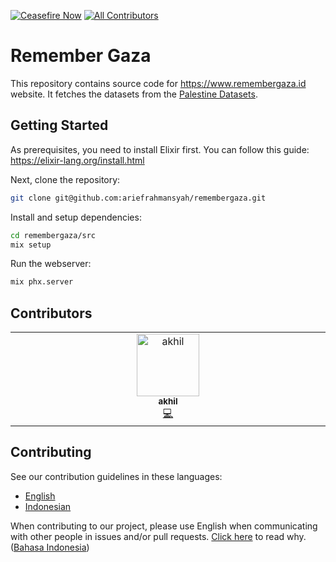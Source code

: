 [![Ceasefire Now](https://badge.techforpalestine.org/default)](https://techforpalestine.org/learn-more)
[![All Contributors](https://img.shields.io/github/all-contributors/ariefrahmansyah/remembergaza?color=ee8449&style=flat-square)](#contributors)
# Remember Gaza

This repository contains source code for https://www.remembergaza.id website. It fetches the datasets from the [Palestine Datasets](https://data.techforpalestine.org/).

## Getting Started

As prerequisites, you need to install Elixir first. You can follow this guide: https://elixir-lang.org/install.html

Next, clone the repository:

```bash
git clone git@github.com:ariefrahmansyah/remembergaza.git
```

Install and setup dependencies:

```bash
cd remembergaza/src
mix setup
```

Run the webserver:

```bash
mix phx.server
```
## Contributors

<!-- ALL-CONTRIBUTORS-LIST:START - Do not remove or modify this section -->
<!-- prettier-ignore-start -->
<!-- markdownlint-disable -->
<table>
  <tbody>
    <tr>
      <td align="center" valign="top" width="14.28%"><a href="https://github.com/akhil0203"><img src="https://avatars.githubusercontent.com/u/101108396?v=4?s=100" width="100px;" alt="akhil"/><br /><sub><b>akhil</b></sub></a><br /><a href="#code-akhil0203" title="Code">💻</a></td>
    </tr>
  </tbody>
</table>

<!-- markdownlint-restore -->
<!-- prettier-ignore-end -->

<!-- ALL-CONTRIBUTORS-LIST:END -->

## Contributing

See our contribution guidelines in these languages:

- [English](CONTRIBUTING.md)
- [Indonesian](CONTRIBUTING_ID.md)

When contributing to our project, please use English when communicating with other people in issues and/or pull requests. [Click here](CONTRIBUTING.md#why-are-we-using-english-in-our-issues--prs) to read why. ([Bahasa Indonesia](CONTRIBUTING_ID.md#mengapa-kita-menggunakan-bahasa-inggris-dalam-menulis-issue-dan-pull-request))
